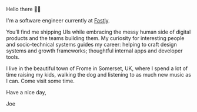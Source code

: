 Hello there 👋🏻

I'm a software engineer currently at [Fastly](https://fastly.com).

You’ll find me shipping UIs while embracing the messy human side of digital products and the teams building them. My curiosity for interesting people and socio-technical systems guides my career: helping to craft design systems and growth frameworks; thoughtful internal apps and developer tools.

I live in the beautiful town of Frome in Somerset, UK, where I spend a lot of time raising my kids, walking the dog and listening to as much new music as I can. Come visit some time.

Have a nice day,

Joe
